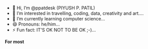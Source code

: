 - 👋 Hi, I’m @ppatdesk (PIYUSH P. PATIL)
- 👀 I’m interested in travelling, coding, data, creativity and art....
- 🌱 I’m currently learning computer science...
- 😄 Pronouns: he/him...
- ⚡ Fun fact: IT'S OK NOT TO BE OK ;-)...

<b> For most</b>
                <div class="social-media">
                    <span class="fa-stack fa-sm">
                        <i class="fas fa-circle fa-stack-2x"></i>
                        <i class="fab fa-facebook fa-stack-1x fa-inverse"></i>
                    </span>
                    <span class="fa-stack fa-sm">
                        <i class="fas fa-circle fa-stack-2x"></i>
                        <i class="fab fa-twitter fa-stack-1x fa-inverse"></i>
                    </span>
                    <span class="fa-stack fa-sm">
                        <i class="fas fa-circle fa-stack-2x"></i>
                        <i class="fab fa-instagram fa-stack-1x fa-inverse"></i>
                    </span>
                    <span class="fa-stack fa-sm">
                        <i class="fas fa-circle fa-stack-2x"></i>
                        <i class="fab fa-invision fa-stack-1x fa-inverse"></i>
                    </span>
                    <span class="fa-stack fa-sm">
                        <i class="fas fa-circle fa-stack-2x"></i>
                        <i class="fab fa-github fa-stack-1x fa-inverse"></i>
                    </span>
                    <span class="fa-stack fa-sm">
                        <i class="fas fa-circle fa-stack-2x"></i>
                        <i class="fab fa-whatsapp fa-stack-1x fa-inverse"></i>
                    </span>
                    <span class="fa-stack fa-sm">
                        <i class="fas fa-circle fa-stack-2x"></i>
                        <i class="fab fa-snapchat fa-stack-1x fa-inverse"></i>
                    </span>
                </div>
            </div>
        </div>
    </div>
    <!-- End -->
</body>
</html>

<!---
ppatdesk/ppatdesk is a ✨ special ✨ repository because its `README.md` (this file) appears on your GitHub profile.
You can click the Preview link to take a look at your changes.
--->
